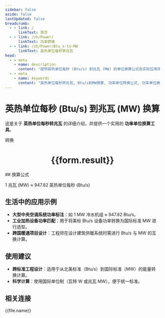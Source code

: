```yaml
---
sidebar: false
aside: false
lastUpdated: false
breadcrumb:
  - - link: /
      linkText: 首页
  - - link: /zh/Power/
      linkText: 功率转换
  - - link: /zh/Power/Btu_s-to-MW
      linkText: 英热单位每秒转兆瓦
head:
  - - meta
    - name: description
      content: "提供英热单位每秒 (Btu/s) 到兆瓦 (MW) 的单位换算公式及实际应用场景。"
  - - meta
    - name: keywords
      content: "英热单位每秒转兆瓦, Btu/s到MW换算, 功率单位转换公式, 功率单位换算工具, 大型暖通与能源设施功率单位"
---
```

# 英热单位每秒 (Btu/s) 到兆瓦 (MW) 换算

这是关于 **英热单位每秒转兆瓦** 的详细介绍，并提供一个实用的 **功率单位换算工具**。

<script setup>
import { onMounted, reactive, inject ,ref  } from 'vue'
import { NButton,NForm ,NFormItem,NInput,NInputNumber,NSelect,NCard,useMessage ,NGrid ,NGi } from 'naive-ui'
import { defineClientComponent } from 'vitepress'
import { Power } from '../../files';
const convert = inject('convert')
const options =  [
  { "label": "英热单位每秒 (Btu/s)", "value": "Btu/s" },
  { "label": "兆瓦 (MW)", "value": "MW" }
];
const formRef = ref(null);
const rules = {
  number:{
    required: true,
    type: 'number',
    trigger: "blur"
  },
  to:{
    required: true,
    trigger: "select"
  },
  from:{
    required: true,
    trigger: "select"
  }
}
const form = reactive({
  number:null,
  to:'',
  from:'',
  result:'',
  title:'英热单位每秒转兆瓦',
})
const convertHandler = (e) => {
   e.preventDefault();
  formRef.value?.validate((errors)=>{
    if (!errors) {
      form.result = `${form.number}${form.from} = ${convert(form.number).from(form.from).to(form.to)}${form.to}`
    }
  })
}
</script>

<n-form size="large" :model="form" ref='formRef' :rules="rules">
  <n-form-item label="数值"  path="number">
    <n-input-number size="large" style="width:100%" :min="0" v-model:value="form.number"   placeholder="请输入要转换的数值" />
  </n-form-item>
  <n-form-item label="从" path="from">
    <n-select  size="large" :options="options" v-model:value="form.from" placeholder="请选择原始单位" />
  </n-form-item>
  <n-form-item label="到" path="to">
    <n-select  size="large" :options="options" v-model:value="form.to" placeholder="请选择转换单位" />
  </n-form-item>
  <n-form-item>
    <n-button type="primary" style="width:100%" @click="convertHandler">转换</n-button>
  </n-form-item>
</n-form>
<n-card  embedded :bordered="false" hoverable>
  <div  style="text-align:center">
    <h1>{{form.result}}</h1>
  </div>
</n-card>
## 换算公式

1 兆瓦 (MW) ≈ 947.82 英热单位每秒 (Btu/s)

## 生活中的应用示例

- **大型中央空调系统功率标注**：如 1 MW 冷水机组 ≈ 947.82 Btu/s。
- **工业加热设备功率匹配**：用于将美标 Btu/s 设备功率转换为国际标准 MW 进行选型。
- **跨国暖通项目设计**：工程师在设计建筑供暖系统时需进行 Btu/s 与 MW 的互换计算。

## 使用建议

- **跨标准工程设计**：适用于从北美标准（Btu/s）到国际标准（MW）的能量转换计算。
- **科学计算**：使用国际单位制（瓦特 W 或兆瓦 MW），便于统一标准。

## 相关连接
<n-grid x-gap="12" :cols="3">
  <n-gi v-for="(file, index) in Power" :key="index">
    <n-button
      text
      tag="a"
      :href="file.path"
      type="primary"
    >
      {{file.name}}
    </n-button>
  </n-gi>
</n-grid>